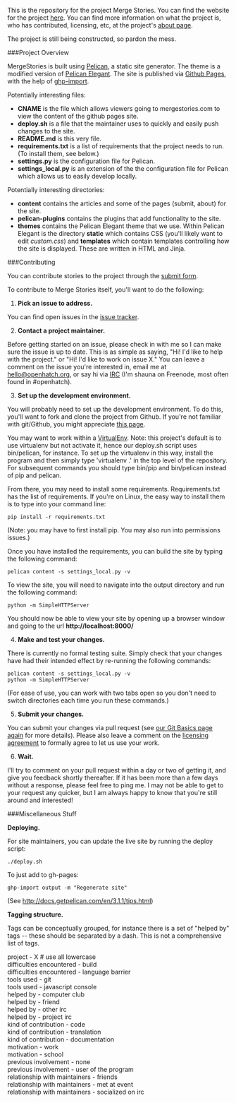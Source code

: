 This is the repository for the project Merge Stories.  You can find the website for the project [here](http://mergestories.com/).  You can find more information on what the project is, who has contributed, licensing, etc, at the project's [about page](http://mergestories.com/pages/About.html).

The project is still being constructed, so pardon the mess.

###Project Overview

MergeStories is built using [Pelican](http://blog.getpelican.com/), a static site generator.  The theme is a modified version of [Pelican Elegant](http://oncrashreboot.com/elegant-best-pelican-theme-features).   The site is published via [Github Pages](https://pages.github.com/), with the help of [ghp-import](https://github.com/davisp/ghp-import).

Potentially interesting files:
+ __CNAME__ is the file which allows viewers going to mergestories.com to view the content of the github pages site.  
+ __deploy.sh__ is a file that the maintainer uses to quickly and easily push changes to the site.
+ __README.md__ is this very file.
+ __requirements.txt__ is a list of requirements that the project needs to run.  (To install them, see below.)
+ __settings.py__ is the configuration file for Pelican.
+ __settings_local.py__ is an extension of the the configuration file for Pelican which allows us to easily develop locally.

Potentially interesting directories:
+ __content__ contains the articles and some of the pages (submit, about) for the site.  
+ __pelican-plugins__ contains the plugins that add functionality to the site.  
+ __themes__ contains the Pelican Elegant theme that we use.  Within Pelican Elegant is the directory __static__ which contains CSS (you'll likely want to edit _custom.css_) and __templates__ which contain templates controlling how the site is displayed.  These are written in HTML and Jinja.

###Contributing

You can contribute stories to the project through the [submit form](http://mergestories.com/pages/Submit.html).

To contribute to Merge Stories itself, you'll want to do the following:

1) __Pick an issue to address.__  

You can find open issues in the [issue tracker](https://github.com/openhatch/oh-contribution-stories/issues).

2) __Contact a project maintainer.__  

Before getting started on an issue, please check in with me so I can make sure the issue is up to date.  This is as simple as saying, "Hi!  I'd like to help with the project." or "Hi!  I'd like to work on issue X."  You can leave a comment on the issue you're interested in, email me at hello@openhatch.org, or say hi via [IRC](http://openhatch.readthedocs.org/en/latest/community/contact.html) (I'm shauna on Freenode, most often found in #openhatch).

3) __Set up the development environment.__  

You will probably need to set up the development environment.  To do this, you'll want to fork and clone the project from Github.  If you're not familiar with git/Github, you might appreciate [this page](https://openhatch.org/wiki/Git_Basics).  

You may want to work within a [VirtualEnv](http://virtualenv.readthedocs.org/en/latest/virtualenv.html). Note: this project's default is to use virtualenv but not activate it, hence our deploy.sh script uses bin/pelican, for instance.  To set up the virtualenv in this way, install the program and then simply type 'virtualenv .' in the top level of the repository.  For subsequent commands you should type bin/pip and bin/pelican instead of pip and pelican.

From there, you may need to install some requirements.  Requirements.txt has the list of requirements.  If you're on Linux, the easy way to install them is to type into your command line: 

    pip install -r requirements.txt

(Note: you may have to first install pip.  You may also run into permissions issues.)

Once you have installed the requirements, you can build the site by typing the following command:

    pelican content -s settings_local.py -v

To view the site, you will need to navigate into the output directory and run the following command:

    python -m SimpleHTTPServer
    
You should now be able to view your site by opening up a browser window and going to the url __http://localhost:8000/__

4) __Make and test your changes.__

There is currently no formal testing suite.  Simply check that your changes have had their intended effect by re-running the following commands:

    pelican content -s settings_local.py -v
    python -m SimpleHTTPServer    

(For ease of use, you can work with two tabs open so you don't need to switch directories each time you run these commands.)

5)  __Submit your changes.__

You can submit your changes via pull request (see [our Git Basics page again](https://openhatch.org/wiki/Git_Basics) for more details).  Please also leave a comment on the [licensing agreement](https://github.com/openhatch/oh-contribution-stories/issues/27) to formally agree to let us use your work. 

6)  __Wait.__  

I'll try to comment on your pull request within a day or two of getting it, and give you feedback shortly thereafter.  If it has been more than a few days without a response, please feel free to ping me.  I may not be able to get to your request any quicker, but I am always happy to know that you're still around and interested!

###Miscellaneous Stuff

__Deploying.__

For site maintainers, you can update the live site by running the deploy script:

    ./deploy.sh

To just add to gh-pages:

    ghp-import output -m "Regenerate site"

(See http://docs.getpelican.com/en/3.1.1/tips.html)

__Tagging structure.__

Tags can be conceptually grouped, for instance there is a set of "helped by" tags -- these should be separated by a dash.
This is not a comprehensive list of tags.  

project - X         # use all lowercase  
difficulties encountered - build  
difficulties encountered - language barrier  
tools used - git  
tools used - javascript console  
helped by - computer club  
helped by - friend  
helped by - other irc  
helped by - project irc  
kind of contribution - code  
kind of contribution - translation  
kind of contribution - documentation  
motivation - work  
motivation - school  
previous involvement - none  
previous involvement - user of the program  
relationship with maintainers - friends  
relationship with maintainers - met at event  
relationship with maintainers - socialized on irc  


